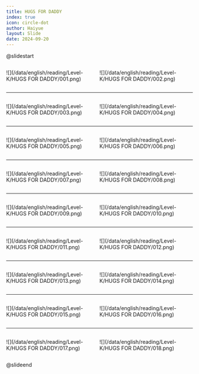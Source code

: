 ```yaml
---
title: HUGS FOR DADDY
index: true
icon: circle-dot
author: Haiyue
layout: Slide
date: 2024-09-20
---
```

 
@slidestart

<div style="display:flex">
<div style="flex:1">

![](/data/english/reading/Level-K/HUGS FOR DADDY/001.png)
</div>
<div style="flex:1">

![](/data/english/reading/Level-K/HUGS FOR DADDY/002.png)
</div>
</div>

---

<div style="display:flex">
<div style="flex:1">

![](/data/english/reading/Level-K/HUGS FOR DADDY/003.png)
</div>
<div style="flex:1">

![](/data/english/reading/Level-K/HUGS FOR DADDY/004.png)
</div>
</div>

---

<div style="display:flex">
<div style="flex:1">

![](/data/english/reading/Level-K/HUGS FOR DADDY/005.png)
</div>
<div style="flex:1">

![](/data/english/reading/Level-K/HUGS FOR DADDY/006.png)
</div>
</div>

---

<div style="display:flex">
<div style="flex:1">

![](/data/english/reading/Level-K/HUGS FOR DADDY/007.png)
</div>
<div style="flex:1">

![](/data/english/reading/Level-K/HUGS FOR DADDY/008.png)
</div>
</div>

---

<div style="display:flex">
<div style="flex:1">

![](/data/english/reading/Level-K/HUGS FOR DADDY/009.png)
</div>
<div style="flex:1">

![](/data/english/reading/Level-K/HUGS FOR DADDY/010.png)
</div>
</div>

---

<div style="display:flex">
<div style="flex:1">

![](/data/english/reading/Level-K/HUGS FOR DADDY/011.png)
</div>
<div style="flex:1">

![](/data/english/reading/Level-K/HUGS FOR DADDY/012.png)
</div>
</div>

---

<div style="display:flex">
<div style="flex:1">

![](/data/english/reading/Level-K/HUGS FOR DADDY/013.png)
</div>
<div style="flex:1">

![](/data/english/reading/Level-K/HUGS FOR DADDY/014.png)
</div>
</div>

---

<div style="display:flex">
<div style="flex:1">

![](/data/english/reading/Level-K/HUGS FOR DADDY/015.png)
</div>
<div style="flex:1">

![](/data/english/reading/Level-K/HUGS FOR DADDY/016.png)
</div>
</div>

---

<div style="display:flex">
<div style="flex:1">

![](/data/english/reading/Level-K/HUGS FOR DADDY/017.png)
</div>
<div style="flex:1">

![](/data/english/reading/Level-K/HUGS FOR DADDY/018.png)
</div>
</div>

@slideend